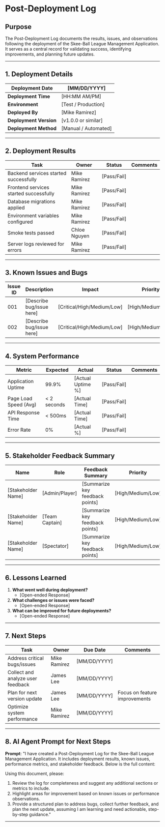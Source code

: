 # Post-Deployment Log

## Purpose
The Post-Deployment Log documents the results, issues, and observations following the deployment of the Skee-Ball League Management Application. It serves as a central record for validating success, identifying improvements, and planning future updates.

---

## 1. Deployment Details
| **Deployment Date**        | [MM/DD/YYYY]            |
|----------------------------|-------------------------|
| **Deployment Time**        | [HH:MM AM/PM]          |
| **Environment**            | [Test / Production]    |
| **Deployed By**            | [Mike Ramirez]         |
| **Deployment Version**     | [v1.0.0 or similar]    |
| **Deployment Method**      | [Manual / Automated]   |

---

## 2. Deployment Results
| **Task**                              | **Owner**       | **Status**       | **Comments**                |
|--------------------------------------|-----------------|------------------|-----------------------------|
| Backend services started successfully | Mike Ramirez    | [Pass/Fail]      |                             |
| Frontend services started successfully| Mike Ramirez    | [Pass/Fail]      |                             |
| Database migrations applied           | Mike Ramirez    | [Pass/Fail]      |                             |
| Environment variables configured      | Mike Ramirez    | [Pass/Fail]      |                             |
| Smoke tests passed                    | Chloe Nguyen    | [Pass/Fail]      |                             |
| Server logs reviewed for errors       | Mike Ramirez    | [Pass/Fail]      |                             |

---

## 3. Known Issues and Bugs
| **Issue ID** | **Description**                      | **Impact**    | **Priority** | **Status**      | **Owner**       | **Comments**              |
|--------------|--------------------------------------|--------------|--------------|----------------|-----------------|---------------------------|
| 001          | [Describe bug/issue here]            | [Critical/High/Medium/Low] | [High/Medium/Low] | Open/Resolved   | Mike Ramirez    | Steps to reproduce issue |
| 002          | [Describe bug/issue here]            | [Critical/High/Medium/Low] | [High/Medium/Low] | Open/Resolved   | Chloe Nguyen    | Additional notes         |

---

## 4. System Performance
| **Metric**                          | **Expected**       | **Actual**         | **Status**      | **Comments**                |
|------------------------------------|--------------------|--------------------|-----------------|-----------------------------|
| Application Uptime                  | 99.9%              | [Actual Uptime %]  | [Pass/Fail]     |                             |
| Page Load Speed (Avg)               | < 2 seconds        | [Actual Time]      | [Pass/Fail]     |                             |
| API Response Time                   | < 500ms            | [Actual Time]      | [Pass/Fail]     |                             |
| Error Rate                          | 0%                 | [Actual %]         | [Pass/Fail]     |                             |

---

## 5. Stakeholder Feedback Summary
| **Name**             | **Role**          | **Feedback Summary**                              | **Priority** |
|-----------------------|------------------|--------------------------------------------------|--------------|
| [Stakeholder Name]    | [Admin/Player]   | [Summarize key feedback points]                  | [High/Medium/Low] |
| [Stakeholder Name]    | [Team Captain]   | [Summarize key feedback points]                  | [High/Medium/Low] |
| [Stakeholder Name]    | [Spectator]      | [Summarize key feedback points]                  | [High/Medium/Low] |

---

## 6. Lessons Learned
1. **What went well during deployment?**
   - [Open-ended Response]
2. **What challenges or issues were faced?**
   - [Open-ended Response]
3. **What can be improved for future deployments?**
   - [Open-ended Response]

---

## 7. Next Steps
| **Task**                              | **Owner**       | **Due Date**       | **Comments**                |
|--------------------------------------|-----------------|--------------------|-----------------------------|
| Address critical bugs/issues          | Mike Ramirez    | [MM/DD/YYYY]       |                             |
| Collect and analyze user feedback     | James Lee       | [MM/DD/YYYY]       |                             |
| Plan for next version update          | James Lee       | [MM/DD/YYYY]       | Focus on feature improvements|
| Optimize system performance           | Mike Ramirez    | [MM/DD/YYYY]       |                             |

---

## 8. AI Agent Prompt for Next Steps
**Prompt**:
"I have created a Post-Deployment Log for the Skee-Ball League Management Application. It includes deployment results, known issues, performance metrics, and stakeholder feedback. Below is the full content:

<Insert Post-Deployment Log Here>

Using this document, please:
1. Review the log for completeness and suggest any additional sections or metrics to include.
2. Highlight areas for improvement based on known issues or performance observations.
3. Provide a structured plan to address bugs, collect further feedback, and plan the next update, assuming I am learning and need actionable, step-by-step guidance."

---



